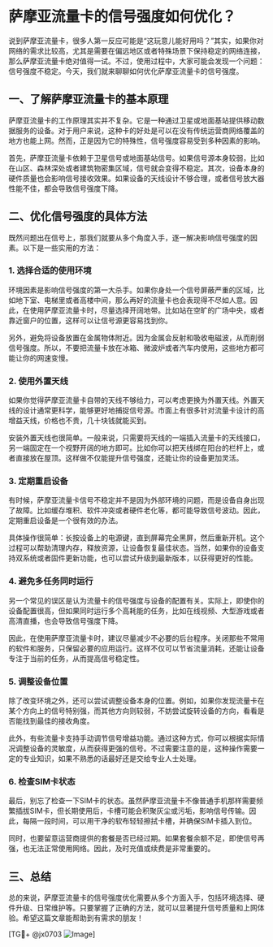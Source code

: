 # 萨摩亚流量卡的信号强度如何优化？

说到萨摩亚流量卡，很多人第一反应可能是“这玩意儿能好用吗？”其实，如果你对网络的需求比较高，尤其是需要在偏远地区或者特殊场景下保持稳定的网络连接，那么萨摩亚流量卡绝对值得一试。不过，使用过程中，大家可能会发现一个问题：信号强度不稳定。今天，我们就来聊聊如何优化萨摩亚流量卡的信号强度。

## 一、了解萨摩亚流量卡的基本原理

萨摩亚流量卡的工作原理其实并不复杂。它是一种通过卫星或地面基站提供移动数据服务的设备。对于用户来说，这种卡的好处是可以在没有传统运营商网络覆盖的地方也能上网。然而，正是因为它的特殊性，信号强度容易受到多种因素的影响。

首先，萨摩亚流量卡依赖于卫星信号或地面基站信号。如果信号源本身较弱，比如在山区、森林深处或者建筑物密集区域，信号就会变得不稳定。其次，设备本身的硬件质量也会影响信号接收效果。如果设备的天线设计不够合理，或者信号放大器性能不佳，都会导致信号强度下降。

## 二、优化信号强度的具体方法

既然问题出在信号上，那我们就要从多个角度入手，逐一解决影响信号强度的因素。以下是一些实用的方法：

### 1. 选择合适的使用环境

环境因素是影响信号强度的第一大杀手。如果你身处一个信号屏蔽严重的区域，比如地下室、电梯里或者高楼中间，那么再好的流量卡也会表现得不尽如人意。因此，在使用萨摩亚流量卡时，尽量选择开阔地带。比如站在空旷的广场中央，或者靠近窗户的位置，这样可以让信号源更容易找到你。

另外，避免将设备放置在金属物体附近。因为金属会反射和吸收电磁波，从而削弱信号强度。所以，不要把流量卡放在冰箱、微波炉或者汽车内使用，这些地方都可能让你的网速变慢。

### 2. 使用外置天线

如果你觉得萨摩亚流量卡自带的天线不够给力，可以考虑更换为外置天线。外置天线的设计通常更科学，能够更好地捕捉信号源。市面上有很多针对流量卡设计的高增益天线，价格也不贵，几十块钱就能买到。

安装外置天线也很简单。一般来说，只需要将天线的一端插入流量卡的天线接口，另一端固定在一个视野开阔的地方即可。比如你可以把天线绑在阳台的栏杆上，或者直接放在屋顶。这样做不仅能提升信号强度，还能让你的设备更加灵活。

### 3. 定期重启设备

有时候，萨摩亚流量卡信号不稳定并不是因为外部环境的问题，而是设备自身出现了故障。比如缓存堆积、软件冲突或者硬件老化等，都可能导致信号波动。因此，定期重启设备是一个很有效的办法。

具体操作很简单：长按设备上的电源键，直到屏幕完全黑屏，然后重新开机。这个过程可以帮助清理内存，释放资源，让设备恢复最佳状态。当然，如果你的设备支持双系统或者固件更新功能，也可以尝试升级到最新版本，以获得更好的性能。

### 4. 避免多任务同时运行

另一个常见的误区是认为流量卡的信号强度与设备的配置有关。实际上，即使你的设备配置很高，但如果同时运行多个高耗能的任务，比如在线视频、大型游戏或者高清直播，也会导致信号强度下降。

因此，在使用萨摩亚流量卡时，建议尽量减少不必要的后台程序。关闭那些不常用的软件和服务，只保留必要的应用运行。这样不仅可以节省流量消耗，还能让设备专注于当前的任务，从而提高信号稳定性。

### 5. 调整设备位置

除了改变环境之外，还可以尝试调整设备本身的位置。例如，如果你发现流量卡在某个方向上的信号特别强，而其他方向则较弱，不妨尝试旋转设备的方向，看看是否能找到最佳的接收角度。

此外，有些流量卡支持手动调节信号增益功能。通过这种方式，你可以根据实际情况调整设备的灵敏度，从而获得更强的信号。不过需要注意的是，这种操作需要一定的专业知识，如果不熟悉的话最好还是交给专业人士处理。

### 6. 检查SIM卡状态

最后，别忘了检查一下SIM卡的状态。虽然萨摩亚流量卡不像普通手机那样需要频繁插拔SIM卡，但长期使用后，卡槽可能会积聚灰尘或污垢，影响信号传输。因此，每隔一段时间，可以用干净的软布轻轻擦拭卡槽，并确保SIM卡插入到位。

同时，也要留意运营商提供的套餐是否已经过期。如果套餐余额不足，即使信号再强，也无法正常使用网络。因此，及时充值或续费是非常重要的。

## 三、总结

总的来说，萨摩亚流量卡的信号强度优化需要从多个方面入手，包括环境选择、硬件升级、日常维护等。只要掌握了正确的方法，就可以显著提升信号质量和上网体验。希望这篇文章能帮助到有需求的朋友！

[TG💪+ @jx0703 ![Image](https://github.com/user-attachments/assets/dbca1d08-cadb-493c-b0ec-ad6f7a83f270)]